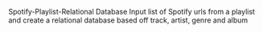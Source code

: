 Spotify-Playlist-Relational Database
Input list of Spotify urls from a playlist and create a relational database based off track, artist, genre and album 
